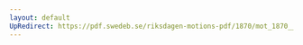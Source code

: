 ```yaml
---
layout: default
UpRedirect: https://pdf.swedeb.se/riksdagen-motions-pdf/1870/mot_1870__ak__00089/mot_1870__ak__00089_001.pdf
---
```

